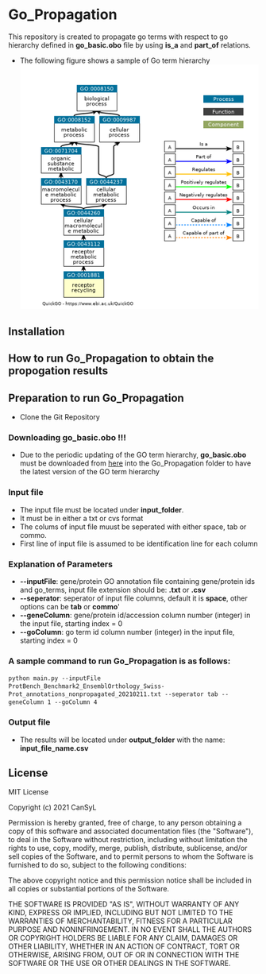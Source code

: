 # Go_Propagation
 This repository is created to propagate go terms with respect to go hierarchy defined in **go_basic.obo** file by using **is_a** and **part_of** relations.
* The following figure shows a sample of Go term hierarchy
![alt text](https://github.com/gozsari/Go_Propagation/blob/main/images/sample_go.PNG)

## Installation

## How to run Go_Propagation to obtain the propogation results 

## Preparation to run Go_Propagation

* Clone the Git Repository

### Downloading go_basic.obo !!!
* Due to the periodic updating of the GO term hierarchy, **go_basic.obo** must be downloaded from [here](http://current.geneontology.org/ontology/go-basic.obo) into the Go_Propagation folder to have the latest version of the GO term hierarchy

### Input file 
* The input file must be located under **input_folder**.
* It must be in either a txt or cvs format
* The colums of input file muust be seperated with either space, tab or commo.
* First line of input file is assumed to be identification line for each column

### Explanation of Parameters
* **--inputFile**: gene/protein GO annotation file containing gene/protein ids and go_terms, input file extension should be: **.txt** or **.csv**
* **--seperator**: seperator of input file columns, default it is **space**, other options can be **tab** or **commo**'  
* **--geneColumn**: gene/protein id/accession column number (integer) in the input file, starting index = 0
* **--goColumn**: go term id column number (integer) in the input file, starting index = 0

### A sample command to run Go_Propagation is as follows:
```
python main.py --inputFile ProtBench_Benchmark2_EnsemblOrthology_Swiss-Prot_annotations_nonpropagated_20210211.txt --seperator tab --geneColumn 1 --goColumn 4

```

### Output file

* The results will be located under **output_folder** with the name: **input_file_name.csv**

## License

MIT License

Copyright (c) 2021 CanSyL

Permission is hereby granted, free of charge, to any person obtaining a copy
of this software and associated documentation files (the "Software"), to deal
in the Software without restriction, including without limitation the rights
to use, copy, modify, merge, publish, distribute, sublicense, and/or sell
copies of the Software, and to permit persons to whom the Software is
furnished to do so, subject to the following conditions:

The above copyright notice and this permission notice shall be included in all
copies or substantial portions of the Software.

THE SOFTWARE IS PROVIDED "AS IS", WITHOUT WARRANTY OF ANY KIND, EXPRESS OR
IMPLIED, INCLUDING BUT NOT LIMITED TO THE WARRANTIES OF MERCHANTABILITY,
FITNESS FOR A PARTICULAR PURPOSE AND NONINFRINGEMENT. IN NO EVENT SHALL THE
AUTHORS OR COPYRIGHT HOLDERS BE LIABLE FOR ANY CLAIM, DAMAGES OR OTHER
LIABILITY, WHETHER IN AN ACTION OF CONTRACT, TORT OR OTHERWISE, ARISING FROM,
OUT OF OR IN CONNECTION WITH THE SOFTWARE OR THE USE OR OTHER DEALINGS IN THE
SOFTWARE.

